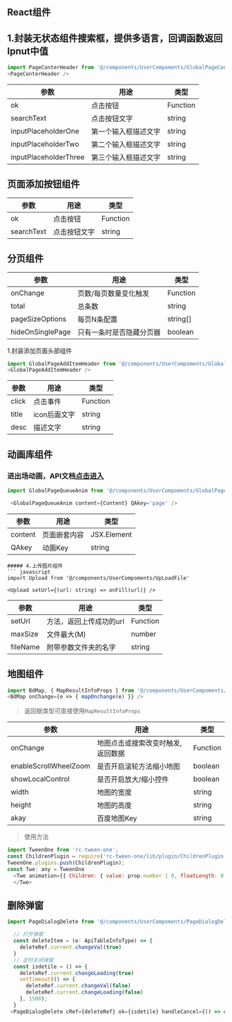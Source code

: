## React组件
## 1.封装无状态组件搜索框，提供多语言，回调函数返回Ipnut中值
``` javascript
import PageConterHeader from '@/components/UserCompoments/GlobalPageContHeader'
<PageConterHeader />
```
| 参数 | 用途 | 类型 |
| ------ | ------ | ------ |
|ok | 点击按钮 | Function|
|searchText| 点击按钮文字 | string|
|inputPlaceholderOne| 第一个输入框描述文字|string|
|inputPlaceholderTwo| 第二个输入框描述文字|string|
|inputPlaceholderThree| 第三个输入框描述文字|string|
## 页面添加按钮组件
| 参数 | 用途 | 类型 |
| ------ | ------ | ------ |
|ok | 点击按钮 | Function|
|searchText| 点击按钮文字 | string|
## 分页组件
| 参数 | 用途 | 类型 |
| ------ | ------ | ------ |
|onChange | 页数/每页数量变化触发 | Function|
|total| 总条数|string|
|pageSizeOptions| 每页N条配置|string[]|
|hideOnSinglePage| 只有一条时是否隐藏分页器|boolean|

 1.封装添加页面头部组件
``` javascript
import GlobalPageAddItemHeader from '@/components/UserCompoments/GlobalPageAddItemHeader'
<GlobalPageAddItemHeader />
```
| 参数 | 用途 | 类型 |
| ------ | ------ | ------ |
|click | 点击事件 | Function|
|title| icon后面文字|string|
|desc| 描述文字|string|
## 动画库组件
### 进出场动画，API文档[点击进入](https://motion.ant.design/api/queue-anim-cn)
``` javascript
import GlobalPageQueueAnim from '@/components/UserCompoments/GlobalPageQueueAnim'

 <GlobalPageQueueAnim content={Content} QAkey='page' /> 
```
| 参数 | 用途 | 类型 |
| ------ | ------ | ------ |
|content | 页面嵌套内容 | JSX.Element|
|QAkey| 动画Key|string|
```
##### 4.上传图片组件
``` javascript
import Upload from '@/components/UserCompoments/UpLoadFile'

<Upload setUrl={(url: string) => onFill(url)} />
```
| 参数 | 用途 | 类型 |
| ------ | ------ | ------ |
|setUrl | 方法，返回上传成功的url | Function|
|maxSize| 文件最大(M)|number|
|fileName| 附带参数文件夹的名字|string|

## 地图组件
``` javascript 
import BdMap, { MapResultInfoProps } from '@/components/UserCompoments/BdMap'
<BdMap onChange={e => { mapOnchange(e) }} />
```
> 返回据类型可直接使用```MapResultInfoProps```

| 参数 | 用途 | 类型 |
| ------ | ------ | ------ |
|onChange | 地图点击或搜索改变时触发,返回数据 | Function|
|enableScrollWheelZoom| 是否开启滚轮方法缩小地图|boolean|
|showLocalControl| 是否开启放大/缩小控件|boolean|
|width| 地图的宽度|string|
|height| 地图的高度|string|
|akay| 百度地图Key|string|
> 使用方法
``` javascript
import TweenOne from 'rc-tween-one';
const ChildrenPlugin = require('rc-tween-one/lib/plugin/ChildrenPlugin')
TweenOne.plugins.push(ChildrenPlugin);
const Twe: any = TweenOne
  <Twe animation={{ Children: { value: prop.number | 0, floatLength: 0, formatMoney: true } }} style={{ fontSize: 36, paddingTop: 16 }}> 0 
  </Twe>
```
## 删除弹窗

``` javascript
import PageDialogDelete from '@/components/UserCompoments/PageDialogDelete'

  // 打开弹窗
  const deleteItem = (e: ApiTableInfoType) => {
    deleteRef.current.changeVal(true)
  }
  // 定时关闭弹窗
  const isdetile = () => {
    deleteRef.current.changeLoading(true)
    setTimeout(() => {
      deleteRef.current.changeVal(false)
      deleteRef.current.changeLoading(false)
    }, 1500);
  }
 <PageDialogDelete cRef={deleteRef} ok={isdetile} handleCancel={() => deleteRef.current.changeVal(false)} />

```